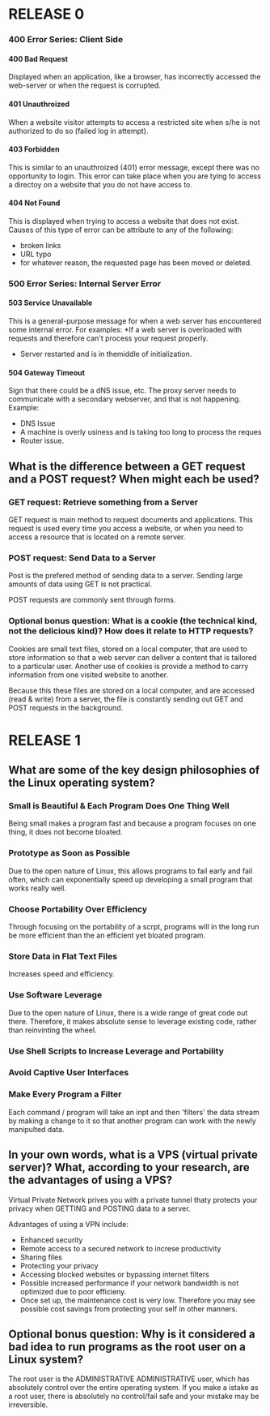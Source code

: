 # RELEASE 0
### 400 Error Series: Client Side

#### 400 Bad Request
Displayed when an application, like a browser, has incorrectly accessed the web-server or when the request is corrupted.

#### 401 Unauthroized
When a website visitor attempts to access a restricted site when s/he is not authorized to do so  (failed log in attempt).

#### 403 Forbidden
This is similar to an unauthroized (401) error message, except there was no opportunity to login.  This error can take place when you are tying to access a directoy on a website that you do not have access to.

#### 404 Not Found
This is displayed when trying to access a website that does not exist.  Causes of this type of error can be attribute to any of the following:
* broken links
* URL typo
* for whatever reason, the requested page has been moved or deleted.

### 500 Error Series: Internal Server Error


#### 503 Service Unavailable
This is a general-purpose message for when a web server has encountered some internal error.  For examples: 
*If a web server is overloaded with requests and therefore can't process your request properly.
* Server restarted and is in themiddle of initialization.

#### 504 Gateway Timeout
Sign that there could be a dNS issue, etc.  The proxy server needs to communicate with a secondary webserver, and that is not happening.  Example:
* DNS Issue
* A machine is overly usiness and is taking too long to process the reques
* Router issue.

## What is the difference between a GET request and a POST request? When might each be used?

### GET request: Retrieve something from a Server
GET request is main method to request documents and applications.  This request is used every time you access a website, or when you need to access a resource that is located on a remote server.

### POST request: Send Data to a Server
Post is the prefered method of sending data to a server.  Sending large amounts of data using GET is not practical.

POST requests are commonly sent through  forms.


### Optional bonus question: What is a cookie (the technical kind, not the delicious kind)? How does it relate to HTTP requests?

Cookies are small text files, stored on a local computer, that are used to store information so that a web server can deliver a content that is tailored to a particular user.  Another use of cookies is provide a method to carry information from one visited website to another.

Because this these files are stored on a local computer, and are accessed (read & write) from a server, the file is constantly sending out GET and POST requests in the background.

# RELEASE 1
## What are some of the key design philosophies of the Linux operating system?
### Small is Beautiful & Each Program Does One Thing Well
Being small makes a program fast and because a program focuses on one thing, it does not become bloated.  

### Prototype as Soon as Possible
Due to the open nature of Linux, this allows programs to fail early and fail often, which can exponentially speed up developing a small program that works really well.

### Choose Portability Over Efficiency
Through focusing on the portability of a scrpt, programs will in the long run be more efficient than the an efficient yet bloated program.

### Store Data in Flat Text Files
Increases speed and efficiency.

### Use Software Leverage
Due to the open nature of Linux, there is a wide range of great code out there.  Therefore, it makes absolute sense to leverage existing code, rather than reinvinting the wheel.

### Use Shell Scripts to Increase Leverage and Portability

### Avoid Captive User Interfaces

### Make Every Program a Filter
Each command / program will take an inpt and then 'filters' the data stream by making a change to it so that another program can work with the newly manipulted data.


## In your own words, what is a VPS (virtual private server)? What, according to your research, are the advantages of using a VPS?
Virtual Private Network prives you with a private tunnel thaty protects your privacy when GETTING and POSTING data to a server.  

Advantages of using a VPN include:
* Enhanced security
* Remote access to a secured network to increse productivity 
* Sharing files
* Protecting your privacy
* Accessing blocked websites or bypassing internet filters
* Possible increased performance if your network bandwidth is not optimized due to poor efficieny.
* Once set up, the maintenance cost is very low.  Therefore you may see possible cost savings from protecting your self in other manners.

## Optional bonus question: Why is it considered a bad idea to run programs as the root user on a Linux system?
The root user is the ADMINISTRATIVE ADMINISTRATIVE user, which has absolutely control over the entire operating system.  If you make a istake as a root user, there is absolutely no control/fail safe and your mistake may be irreversible.
